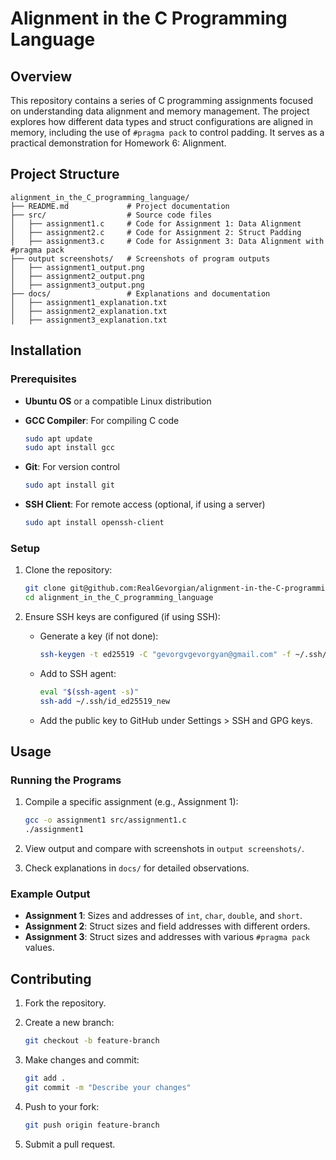 # Alignment in the C Programming Language

## Overview

This repository contains a series of C programming assignments focused on understanding data alignment and memory management. The project explores how different data types and struct configurations are aligned in memory, including the use of `#pragma pack` to control padding. It serves as a practical demonstration for Homework 6: Alignment.

## Project Structure

```plaintext
alignment_in_the_C_programming_language/
├── README.md             # Project documentation
├── src/                  # Source code files
│   ├── assignment1.c     # Code for Assignment 1: Data Alignment
│   ├── assignment2.c     # Code for Assignment 2: Struct Padding
│   ├── assignment3.c     # Code for Assignment 3: Data Alignment with #pragma pack
├── output screenshots/   # Screenshots of program outputs
│   ├── assignment1_output.png
│   ├── assignment2_output.png
│   ├── assignment3_output.png
├── docs/                 # Explanations and documentation
│   ├── assignment1_explanation.txt
│   ├── assignment2_explanation.txt
│   ├── assignment3_explanation.txt
```

## Installation

### Prerequisites

* **Ubuntu OS** or a compatible Linux distribution
* **GCC Compiler**: For compiling C code

  ```bash
  sudo apt update
  sudo apt install gcc
  ```
* **Git**: For version control

  ```bash
  sudo apt install git
  ```
* **SSH Client**: For remote access (optional, if using a server)

  ```bash
  sudo apt install openssh-client
  ```

### Setup

1. Clone the repository:

   ```bash
   git clone git@github.com:RealGevorgian/alignment-in-the-C-programming-language.git
   cd alignment_in_the_C_programming_language
   ```
2. Ensure SSH keys are configured (if using SSH):

   * Generate a key (if not done):

     ```bash
     ssh-keygen -t ed25519 -C "gevorgvgevorgyan@gmail.com" -f ~/.ssh/id_ed25519_new
     ```
   * Add to SSH agent:

     ```bash
     eval "$(ssh-agent -s)"
     ssh-add ~/.ssh/id_ed25519_new
     ```
   * Add the public key to GitHub under Settings > SSH and GPG keys.

## Usage

### Running the Programs

1. Compile a specific assignment (e.g., Assignment 1):

   ```bash
   gcc -o assignment1 src/assignment1.c
   ./assignment1
   ```
2. View output and compare with screenshots in `output screenshots/`.
3. Check explanations in `docs/` for detailed observations.

### Example Output

* **Assignment 1**: Sizes and addresses of `int`, `char`, `double`, and `short`.
* **Assignment 2**: Struct sizes and field addresses with different orders.
* **Assignment 3**: Struct sizes and addresses with various `#pragma pack` values.

## Contributing

1. Fork the repository.
2. Create a new branch:

   ```bash
   git checkout -b feature-branch
   ```
3. Make changes and commit:

   ```bash
   git add .
   git commit -m "Describe your changes"
   ```
4. Push to your fork:

   ```bash
   git push origin feature-branch
   ```
5. Submit a pull request.

